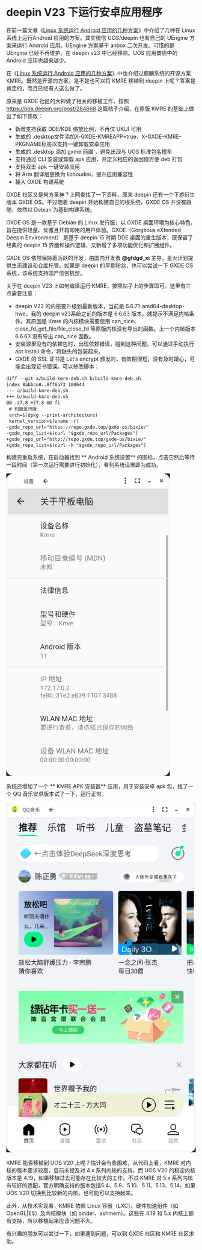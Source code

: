# deepin V23 下运行安卓应用程序

在前一篇文章《[Linux 系统运行 Android 应用的几种方案](https://mp.weixin.qq.com/s/ZANEmvhXhelee-6mz1D0mw)》中介绍了几种在 Linux 系统上运行Android 应用的方案。其实统信 UOS/deepin 也有自己的 UEngine 方案来运行 Android 应用。UEngine 方案基于 anbox 二次开发。可惜的是 UEngine 已经不再维护，在 deepin v23 中已经移除。UOS 应用商店中的 Android 应用也越来越少。

在《[Linux 系统运行 Android 应用的几种方案](https://mp.weixin.qq.com/s/ZANEmvhXhelee-6mz1D0mw)》中也介绍过麒麟系统的开源方案 KMRE。既然是开源的方案，是不是也可以将 KMRE 移植到 deepin 上呢？答案是肯定的，而且已经有人这么做了。

原来是 GXDE 社区的大神做了相关的移植工作，按照 https://bbs.deepin.org/post/284668 这篇帖子介绍，在原版 KMRE 的基础上做出了如下修改：

* 新增支持获取 DDE/KDE 缩放比例，不再仅 UKUI 可用
* 生成的 .desktop文件添加X-GXDE-KMREAPP=true、X-GXDE-KMRE-PKGNAME标签以支持一键卸载安卓应用
* 生成的 .desktop 添加 gxme 前缀 ，避免出现与 UOS 标准包名撞车
* 支持通过 CLI 安装或卸载 apk 应用，并定义相应的返回值方便 deb 打包
* 支持双击 apk 一键安装应用
* 将 Arm 翻译层更换为 libhoudini，提升应用兼容性
* 接入 GXDE 构建系统

GXDE 社区又是何方圣神？上网查找了一下资料，原来 deepin 还有一个下游衍生版本 GXDE OS。不过随着 deepin 开始构建自己的根系统，GXDE OS 并没有跟随，依然以 Debian 为基础构建系统。

GXDE OS 是一款基于 ​Debian 的 Linux 发行版，以 ​GXDE 桌面环境为核心特色，旨在提供轻量、优雅且开箱即用的用户体验。​GXDE（Gorgeous eXtended Deepin Environment）​ 是基于 deepin 15 时期 DDE 桌面的重生版本，既保留了经典的 deepin 15 界面和操作逻辑，又新增了多项功能优化和扩展组件。

GXDE OS 依然保持着活跃的开发，由国内开发者 ​**@gfdgd_xi** 主导，星火计划提供生态建设和仓库托管。如果是 deepin 的早期粉丝，也可以尝试一下 GXDE OS 系统，该系统支持国产信创机型。

关于在 deepin V23 上如何编译运行 KMRE，按照帖子上的步骤即可。这里有三点需要注意：

* deepin V23 的内核要升级到最新版本，当前是 6.6.71-amd64-desktop-hwe，我的 deepin v23系统之前的版本是 6.6.63 版本，就提示不满足内核条件。其原因是 Kmre 的内核模块需要使用 can_nice、close_fd_get_file/file_close_fd 等原版内核没有导出的函数。上一个内核版本 6.6.63 没有导出 can_nice 函数。
* 安装源里没有的依赖包时，出现依赖错误，碰到这种问题，可以通过手动执行 apt install 命令，将缺失的包装起来。
* GXDE 的 SSL 证书是 Let‘s encrypt 颁发的，有效期很短，没有及时跟心，可能会出现证书错误。可以修改脚本：

```
diff --git a/build-kmre-deb.sh b/build-kmre-deb.sh
index 8abbce8..8ff6a73 100644
--- a/build-kmre-deb.sh
+++ b/build-kmre-deb.sh
@@ -27,8 +27,8 @@ fi
 # 判断发行版
 arch=$(dpkg --print-architecture)
 kernel_version=$(uname -r)
-gxde_repo_url="https://repo.gxde.top/gxde-os/bixie/"
-gxde_repo_list=$(curl "$gxde_repo_url/Packages")
+gxde_repo_url="http://repo.gxde.top/gxde-os/bixie/"
+gxde_repo_list=$(curl -k "$gxde_repo_url/Packages")

```

构建完重启系统，在启动器找到 ** Android 系统设置** 的图标，点击它然后等待一段时间（第一次运行需要进行初始化），看到系统设置即为成功。

![](https://raw.githubusercontent.com/mogoweb/mywritings/master/book_wechat/2025/202503/images/deepin_kmre_01.png)

系统还增加了一个 ** KMRE APK 安装器** 应用，用于安装安卓 apk 包，找了一个 QQ 音乐安卓版本试了一下，运行正常。

![](https://raw.githubusercontent.com/mogoweb/mywritings/master/book_wechat/2025/202503/images/deepin_kmre_02.png)

KMRE 能否移植到 UOS V20 上呢？估计会有些困难，从代码上看，KMRE 对内核的版本要求较高，目前未提及对 4.x 系列内核的支持，而 UOS V20 的稳定内核版本是 4.19，如果移植过去可能存在比较大的工作。不过 KMRE 对 5.x 系列内核有较好的适配，官方明确支持的版本包括 ​5.4、5.8、5.10、5.11、5.13、5.14，如果 UOS V20 切换到比较新的内核，也可能可以支持起来。

此外，从技术实现看，KMRE 依赖 Linux 容器（LXC）、硬件加速组件（如 OpenGL|ES）及内核模块（如 binder、ashmem）。这些在 4.19 和 5.x 内核上都有支持，所以移植起来应该问题不大。

有兴趣的朋友可以尝试一下，如果遇到问题，可以到 GXDE 社区和 KMRE 社区求助。

